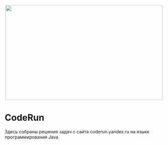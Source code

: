 <div align="center">
  <img src="https://i.giphy.com/media/v1.Y2lkPTc5MGI3NjExcHR0dGQyNmFwOHBnOHdhdHZ0aHNoaXNlcjBkeHN5Nml4N3EzcDYyYiZlcD12MV9pbnRlcm5hbF9naWZfYnlfaWQmY3Q9Zw/fmkYSBlJt3XjNF6p9c/giphy.gif" width="500" height="300"/>
</div>

# CodeRun

Здесь собраны решения задач с сайта coderun.yandex.ru на языке программирования Java
